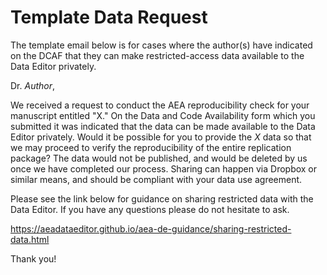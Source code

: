 # Template Data Request

The template email below is for cases where the author(s) have indicated on the DCAF that they can make restricted-access data available to the Data Editor privately.


Dr. *Author*,

We received a request to conduct the AEA reproducibility check for your manuscript entitled "X." On the Data and Code Availability form which you submitted it was indicated that the data can be made available to the Data Editor privately. Would it be possible for you to provide the *X* data so that we may proceed to verify the reproducibility of the entire replication package? The data would not be published, and would be deleted by us once we have completed our process. Sharing can happen via Dropbox or similar means, and should be compliant with your data use agreement.

Please see the link below for guidance on sharing restricted data with the Data Editor. If you have any questions please do not hesitate to ask.

https://aeadataeditor.github.io/aea-de-guidance/sharing-restricted-data.html

Thank you!

